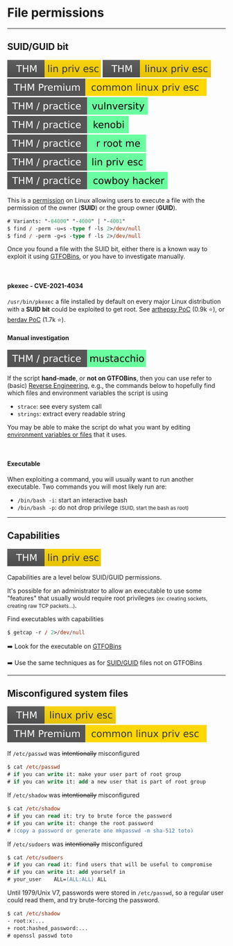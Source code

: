 # File permissions

<hr class="sep-both">

## SUID/GUID bit

[![linprivesc](../../../_badges/thm/linprivesc.svg)](https://tryhackme.com/room/linprivesc)
[![linuxprivesc](../../../_badges/thm/linuxprivesc.svg)](https://tryhackme.com/room/linuxprivesc)
[![commonlinuxprivesc](../../../_badges/thmp/commonlinuxprivesc.svg)](https://tryhackme.com/room/commonlinuxprivesc)
[![vulnversity](../../../_badges/thm-p/vulnversity.svg)](https://tryhackme.com/room/vulnversity)
[![kenobi](../../../_badges/thm-p/kenobi.svg)](https://tryhackme.com/room/kenobi)
[![rrootme](../../../_badges/thm-p/rrootme.svg)](https://tryhackme.com/room/rrootme)
[![linprivesc](../../../_badges/thm-p/linprivesc.svg)](https://tryhackme.com/room/linprivesc#task-12)
[![cowboyhacker](../../../_badges/thm-p/cowboyhacker.svg)](https://tryhackme.com/room/cowboyhacker)

<div class="row row-cols-lg-2"><div>

This is a [permission](/operating-systems/linux/_knowledge/index.md#users-and-permissions) on Linux allowing users to execute a file with the permission of the owner (**SUID**) or the group owner (**GUID**).

```ps
# Variants: "-04000" "-4000" | "-4001"
$ find / -perm -u=s -type f -ls 2>/dev/null
$ find / -perm -g=s -type f -ls 2>/dev/null
```

Once you found a file with the SUID bit, either there is a known way to exploit it using [GTFOBins](gtfobins.md), or you have to investigate manually.

<br>

#### pkexec - CVE-2021-4034

`/usr/bin/pkexec` a file installed by default on every major Linux distribution with a **SUID bit** could be exploited to get root. See [arthepsy PoC](https://github.com/arthepsy/CVE-2021-4034) (0.9k ⭐), or [berdav PoC](https://github.com/berdav/CVE-2021-4034) (1.7k ⭐).
</div><div>

#### Manual investigation

[![mustacchio](../../../_badges/thm-p/mustacchio.svg)](https://tryhackme.com/room/mustacchio)

If the script **hand-made**, or **not on GTFOBins**, then you can use refer to (basic) [Reverse Engineering](/cybersecurity/purple-team/reverse/index.md), e.g., the commands below to hopefully find which files and environment variables the script is using

* `strace`: see every system call
* `strings`: extract every readable string

You may be able to make the script do what you want by editing [environment variables or files](injection.md) that it uses.

<br>

#### Executable

When exploiting a command, you will usually want to run another executable. Two commands you will most likely run are:

* `/bin/bash -i`: start an interactive bash
* `/bin/bash -p`: do not drop privilege <small>(SUID, start the bash as root)</small>
</div></div>

<hr class="sep-both">

## Capabilities

[![linprivesc](../../../_badges/thm/linprivesc.svg)](https://tryhackme.com/room/linprivesc)

<div class="row row-cols-lg-2"><div>

Capabilities are a level below SUID/GUID permissions. 

It's possible for an administrator to allow an executable to use some "features" that usually would require root privileges <small>(ex: creating sockets, creating raw TCP packets...)</small>.

Find executables with capabilities

```ps
$ getcap -r / 2>/dev/null
```
</div><div>

➡️ Look for the executable on [GTFOBins](gtfobins.md)

➡️ Use the same techniques as for [SUID/GUID](#suidguid-bit) files not on GTFOBins
</div></div>

<hr class="sep-both">

## Misconfigured system files

[![linuxprivesc](../../../_badges/thm/linuxprivesc.svg)](https://tryhackme.com/room/linuxprivesc)
[![commonlinuxprivesc](../../../_badges/thmp/commonlinuxprivesc.svg)](https://tryhackme.com/room/commonlinuxprivesc)

<div class="row row-cols-lg-2"><div>

If `/etc/passwd` was <s>intentionally</s> misconfigured

```ps
$ cat /etc/passwd
# if you can write it: make your user part of root group
# if you can write it: add a new user that is part of root group
```

If `/etc/shadow` was <s>intentionally</s> misconfigured

```ps
$ cat /etc/shadow
# if you can read it: try to brute force the password
# if you can write it: change the root password
# (copy a password or generate one mkpasswd -m sha-512 toto)
```
</div><div>

If `/etc/sudoers` was <s>intentionally</s> misconfigured

```ps
$ cat /etc/sudoers
# if you can read it: find users that will be useful to compromise
# if you can write it: add yourself in
# your_user    ALL=(ALL:ALL) ALL
```

Until 1979/Unix V7, passwords were stored in `/etc/passwd`, so a regular user could read them, and try brute-forcing the password.

```ps
$ cat /etc/shadow
- root:x:...
+ root:hashed_password:...
# openssl passwd toto
```
</div></div>